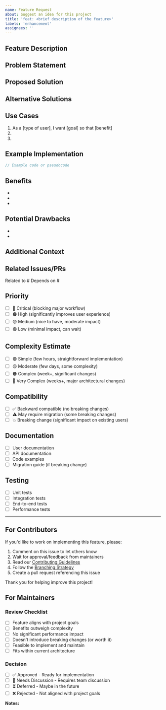 ```yaml
---
name: Feature Request
about: Suggest an idea for this project
title: 'feat: <brief description of the feature>'
labels: 'enhancement'
assignees: ''
---
```


## Feature Description

<!-- A clear and concise description of the feature you'd like to see -->

## Problem Statement

<!-- Is your feature request related to a problem? Please describe. -->
<!-- E.g., "I'm always frustrated when..." -->

## Proposed Solution

<!-- A clear and concise description of what you want to happen -->

## Alternative Solutions

<!-- Describe any alternative solutions or features you've considered -->

## Use Cases

<!-- Describe specific use cases for this feature -->

1. As a [type of user], I want [goal] so that [benefit]
2. 
3. 

## Example Implementation

<!-- If possible, provide an example of how this feature might work -->

```javascript
// Example code or pseudocode
```

## Benefits

<!-- What are the benefits of implementing this feature? -->

- 
- 
- 

## Potential Drawbacks

<!-- Are there any potential drawbacks or challenges? -->

- 
- 

## Additional Context

<!-- Add any other context, mockups, or screenshots about the feature request here -->

## Related Issues/PRs

<!-- Link to related issues or pull requests if any -->

Related to #
Depends on #

## Priority

<!-- How important is this feature to you? -->

- [ ] 🔴 Critical (blocking major workflow)
- [ ] 🟠 High (significantly improves user experience)
- [ ] 🟡 Medium (nice to have, moderate impact)
- [ ] 🟢 Low (minimal impact, can wait)

## Complexity Estimate

<!-- How complex do you think this feature is to implement? -->

- [ ] 🟢 Simple (few hours, straightforward implementation)
- [ ] 🟡 Moderate (few days, some complexity)
- [ ] 🟠 Complex (week+, significant changes)
- [ ] 🔴 Very Complex (weeks+, major architectural changes)

## Compatibility

<!-- Will this feature affect compatibility with existing functionality? -->

- [ ] ✅ Backward compatible (no breaking changes)
- [ ] ⚠️ May require migration (some breaking changes)
- [ ] 💥 Breaking change (significant impact on existing users)

## Documentation

<!-- What documentation would be needed for this feature? -->

- [ ] User documentation
- [ ] API documentation
- [ ] Code examples
- [ ] Migration guide (if breaking change)

## Testing

<!-- What testing would be needed for this feature? -->

- [ ] Unit tests
- [ ] Integration tests
- [ ] End-to-end tests
- [ ] Performance tests

---

## For Contributors

If you'd like to work on implementing this feature, please:

1. Comment on this issue to let others know
2. Wait for approval/feedback from maintainers
3. Read our [Contributing Guidelines](../CONTRIBUTING.md)
4. Follow the [Branching Strategy](../BRANCHING_STRATEGY.md)
5. Create a pull request referencing this issue

Thank you for helping improve this project!

## For Maintainers

### Review Checklist

- [ ] Feature aligns with project goals
- [ ] Benefits outweigh complexity
- [ ] No significant performance impact
- [ ] Doesn't introduce breaking changes (or worth it)
- [ ] Feasible to implement and maintain
- [ ] Fits within current architecture

### Decision

- [ ] ✅ Approved - Ready for implementation
- [ ] 🤔 Needs Discussion - Requires team discussion
- [ ] ⏳ Deferred - Maybe in the future
- [ ] ❌ Rejected - Not aligned with project goals

**Notes:**
